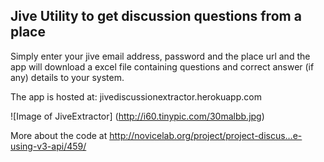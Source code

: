 ## Jive Utility to get discussion questions from a place

Simply enter your jive email address, password and the place url and the app will download a excel file containing questions and correct answer (if any) details to your system.

The app is hosted at: jivediscussionextractor.herokuapp.com

![Image of JiveExtractor]
(http://i60.tinypic.com/30malbb.jpg)

More about the code at http://novicelab.org/project/project-discus…e-using-v3-api/459/
